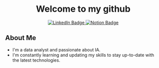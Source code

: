 <div id="header" align="center">
  <h1>Welcome to my github</h1>
</div>

<div id="badges"align="center">
  <a href="https://www.linkedin.com/in/loumeau-quentin/">
    <img src="https://img.shields.io/badge/LinkedIn-blue?style=for-the-badge&logo=linkedin&logoColor=white" alt="LinkedIn Badge"/>
  </a>
<a href="https://quentinloumeau.notion.site/Portfolio-f2ba8f3655824c758b81f291696a492c">
    <img src="https://img.shields.io/badge/Notion-white?style=for-the-badge&logo=notion&logoColor=black" alt="Notion Badge"/>
</a>
</div>
<div id="bio">
  <h2>About Me</h2>
  <ul>
    <li>I'm a data analyst and passionate about IA.</li>
    <li>I'm constantly learning and updating my skills to stay up-to-date with the latest technologies.</li>
  </ul>
</div>
